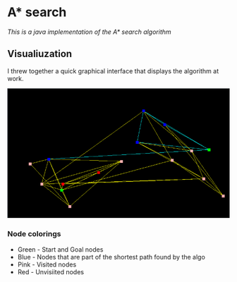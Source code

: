 # A* search

_This is a java implementation of the A* search algorithm_

## Visualiuzation

I threw together a quick graphical interface that displays the algorithm at work.

![Alt text](./GUI.png?raw=true "Gui showing a graph")

### Node colorings
* Green - Start and Goal nodes
* Blue - Nodes that are part of the shortest path found by the algo
* Pink - Visited nodes
* Red - Unvisiited nodes
